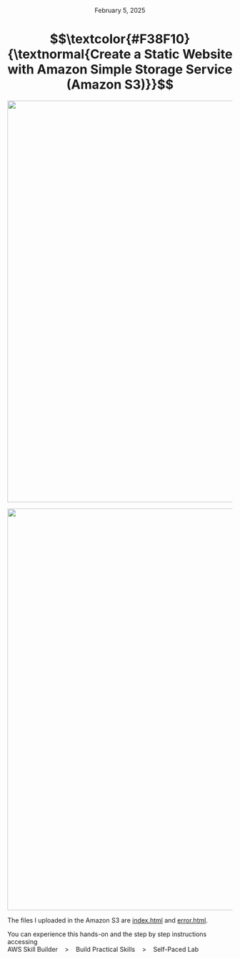 <p align="center">February 5, 2025</p>
<h1 align="center">
  $$\textcolor{#F38F10}{\textnormal{Create a Static Website with Amazon Simple Storage Service (Amazon S3)}}$$
</h1>

<p align="center">
  <img width="900px" src="https://github.com/RosanaFSS/AWS-Projects/blob/AWS-Training-and-Certification/004%20.%20Create%20a%20Static%20HTML%20Website%20with%20Amazon%20S3.gif">
</p>

<p align="center">
  <img width="900px" src="https://github.com/user-attachments/assets/f98cdb49-69d9-43bb-885b-1f5510d00ac5">
</p>

The files I uploaded in the Amazon S3 are [index.html](https://github.com/RosanaFSS/AWS-Projects/blob/AWS-Training-and-Certification/004%20.%20Create%20a%20Static%20HTML%20Website%20with%20Amazon%20S3%2C%20index.html) and [error.html](https://github.com/RosanaFSS/AWS-Projects/blob/AWS-Training-and-Certification/004%20.%20Create%20a%20Static%20HTML%20Website%20with%20Amazon%20S3%2C%20error.html).

<p>You can experience this hands-on and the step by step instructions accessing<br>
AWS Skill Builder &nbsp;&nbsp; > &nbsp;&nbsp; Build Practical Skills &nbsp;&nbsp; > &nbsp;&nbsp;  Self-Paced Lab</p>
